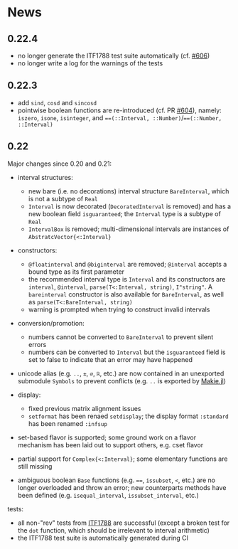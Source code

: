 # News

## 0.22.4
  - no longer generate the ITF1788 test suite automatically (cf. [#606](https://github.com/JuliaIntervals/IntervalArithmetic.jl/issues/606))
  - no longer write a log for the warnings of the tests

## 0.22.3

- add `sind`, `cosd` and `sincosd`
- pointwise boolean functions are re-introduced (cf. PR [#604](https://github.com/JuliaIntervals/IntervalArithmetic.jl/pull/604)), namely: `iszero`, `isone`, `isinteger`, and `==(::Interval, ::Number)`/`==(::Number, ::Interval)`

## 0.22

Major changes since 0.20 and 0.21:

- interval structures:
  - new bare (i.e. no decorations) interval structure `BareInterval`, which is not a subtype of `Real`
  - `Interval` is now decorated (`DecoratedInterval` is removed) and has a new boolean field `isguaranteed`; the `Interval` type is a subtype of `Real`
  - `IntervalBox` is removed; multi-dimensional intervals are instances of `AbstratcVector{<:Interval}`

- constructors:
  - `@floatinterval` and `@biginterval` are removed; `@interval` accepts a bound type as its first parameter
  - the recommended interval type is `Interval` and its constructors are `interval`, `@interval`, `parse(T<:Interval, string)`, `I"string"`. A `bareinterval` constructor is also available for `BareInterval`, as well as `parse(T<:BareInterval, string)`
  - warning is prompted when trying to construct invalid intervals

- conversion/promotion:
  - numbers cannot be converted to `BareInterval` to prevent silent errors
  - numbers can be converted to `Interval` but the `isguaranteed` field is set to false to indicate that an error may have happened

- unicode alias (e.g. `..`, `±`, `∅`, `ℝ`, etc.) are now contained in an unexported submodule `Symbols` to prevent conflicts (e.g. `..` is exported by [Makie.jl](https://github.com/MakieOrg/Makie.jl))

- display:
  - fixed previous matrix alignment issues
  - `setformat` has been renaed `setdisplay`; the display format `:standard` has been renamed `:infsup`

- set-based flavor is supported; some ground work on a flavor mechanism has been laid out to support others, e.g. cset flavor

- partial support for `Complex{<:Interval}`; some elementary functions are still missing

- ambiguous boolean `Base` functions (e.g. `==`, `issubset`, `<`, etc.) are no longer overloaded and throw an error; new counterparts methods have been defined (e.g. `isequal_interval`, `issubset_interval`, etc.)

tests:
  - all non-"rev" tests from [ITF1788](https://github.com/oheim/ITF1788) are successful (except a broken test for the `dot` function, which should be irrelevant to interval arithmetic)
  - the ITF1788 test suite is automatically generated during CI

